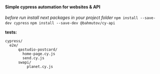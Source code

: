 #### Simple cypress automation for websites & API ####

*before run install next packages in your project folder*
`npm install --save-dev cypress`
`npm install --save-dev @bahmutov/cy-api`

**tests:**

    cypress/
      e2e/
          qastudio-postcard/
            home-page.cy.js
            send.cy.js
          swapi/
              planet.cy.js
